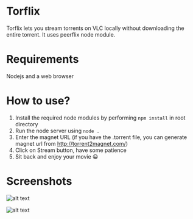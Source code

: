 # Torflix 
Torflix lets you stream torrents on VLC locally without downloading the entire torrent. It uses peerflix node module.

# Requirements
Nodejs and a web browser

# How to use?
1. Install the required node modules by performing ```npm install``` in root directory
2. Run the node server using ```node .```
3. Enter the magnet URL (if you have the .torrent file, you can generate magnet url from http://torrent2magnet.com/)
4. Click on Stream button, have some patience
5. Sit back and enjoy your movie 😀

# Screenshots

![alt text](https://github.com/jainanuj7/torflix/blob/master/screenshots/torflix.JPG)

![alt text](https://github.com/jainanuj7/torflix/blob/master/screenshots/movie.jpg)


